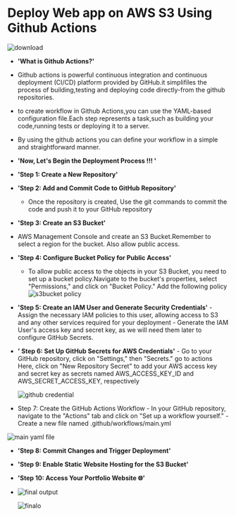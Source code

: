 # Deploy Web app on AWS S3 Using Github Actions


![download](https://github.com/Pavithra1640/Handtime-webapp-project/assets/165140491/7f4c1f03-98d6-41a5-b210-7ac85d01f975)

- **'What is Github Actions?'**
- Github actions is powerful continuous integration and continuous deployment (CI/CD) platform provided by GitHub.it simplifiles the process of building,testing and deploying code directly-from the github repositories.
- to create workflow in Github Actions,you can use the YAML-based configuration file.Each step represents a task,such as building your code,running tests or deploying it to a server.
- By using the github actions you can define your workflow in a simple and straightforward manner.
- **'Now, Let's Begin the Deployment Process !!! '**
- **'Step 1: Create a New Repository'**
- **'Step 2: Add and Commit Code to GitHub Repository'**
     - Once the repository is created, Use the git commands to commit the code and push it to your GitHub repository
- **'Step 3: Create an S3 Bucket'**
 - AWS Management Console and create an S3 Bucket.Remember to select a region for the bucket. Also allow public access.
- **'Step 4: Configure Bucket Policy for Public Access'**
    - To allow public access to the objects in your S3 Bucket, you need to set up a bucket policy.Navigate to the bucket's properties, select "Permissions," and click on "Bucket Policy." Add the following policy
    ![s3bucket policy](https://github.com/Pavithra1640/Handtime-webapp-project/assets/165140491/03941175-8b9d-40b6-9aa5-5a04c1ac3df5)
 - **'Step 5: Create an IAM User and Generate Security Credentials'**
        -    Assign the necessary IAM policies to this user, allowing access to S3 and any other services 
             required for your deployment
        -   Generate the IAM User's access key and secret key, as we will need them later to configure GitHub 
            Secrets.
 - **' Step 6: Set Up GitHub Secrets for AWS Credentials'**
        - Go to your GitHub repository, click on "Settings," then "Secrets." go to actions Here, click on "New Repository Secret"  to add your AWS access key and secret key as secrets 
          named AWS_ACCESS_KEY_ID and AWS_SECRET_ACCESS_KEY, respectively
   
   ![github credential](https://github.com/Pavithra1640/Handtime-webapp-project/assets/165140491/72710edf-6d41-41f9-9b15-38bdd085605d)

- Step 7: Create the GitHub Actions Workflow
      - In your GitHub repository, navigate to the "Actions" tab and click on "Set up a workflow yourself."
       - Create a new file named .github/workflows/main.yml
  
![main yaml file](https://github.com/Pavithra1640/Handtime-webapp-project/assets/165140491/933b12c8-0dc3-479c-b4f3-707a4732f2fe) 
 
- **'Step 8: Commit Changes and Trigger Deployment'**
- **'Step 9: Enable Static Website Hosting for the S3 Bucket'**
- **'Step 10: Access Your Portfolio Website 🌐'**
- 
  ![final output](https://github.com/Pavithra1640/Handtime-webapp-project/assets/165140491/90369160-2e7e-4eef-bf3c-3d0f792324b3)

  ![finalo](https://github.com/Pavithra1640/Handtime-webapp-project/assets/165140491/e3591f7d-5c72-4706-9d7d-55b2fed54d63)

